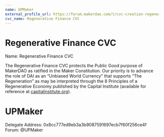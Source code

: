 ```yaml
---
name: UPMaker
external_profile_url: https://forum.makerdao.com/t/cvc-creation-regenerative-finance-cvc/20354
cvc_name: Regenerative Finance CVC
---
```


# Regenerative Finance CVC
Name: Regenerative Finance CVC

The Regenerative Finance CVC protects the Public Good purpose of MakerDAO as ratified in the Maker Constitution. Our priority is to advance the role of DAI as an “Unbiased World Currency” that supports “The Regeneration” as may be interpreted through the 8 Principles of a Regenerative Economy published by the Capital Institute (available for reference at [capitalinstitute.org](https://capitalinstitute.org/8-principles-regenerative-economy/)).

# UPMaker
Delegate Address: 0x8cc777ed9eb3a3b9087591697ecb7f60f256ce4f
Forum: @UPMaker 
